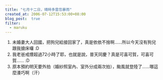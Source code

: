```yaml
---
title: "七月十二日，晴時多雲忽暴雨"
created_at: 2006-07-12T15:53:00+08:00
blog_post:  true
filter:
  - maruku
---
```


1. 未婚妻大人回國，把狗兒給接回家了，真是依依不捨啊......所以今天沒有狗兒跟我搶床囉 :D
2. 我老爸戒煙超過72小時了耶，也就是說，普天同慶？真是可喜可賀，可喜可賀...... :D
3. 原本預約明天要外拍（婚紗照室內、室外分成兩次拍），颱風就登陸了......哪這麼湊巧啊（汗）
